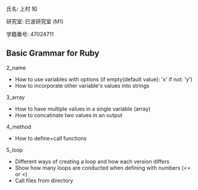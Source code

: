 氏名: 上村 知

研究室: 巳波研究室 (M1)

学籍番号: 47024711

## Basic Grammar for Ruby

2_name 
* How to use variables with options (if empty(default value): 'x' if not: 'y')
* How to incorporate other variable's values into strings

3_array 
* How to have multiple values in a single variable (array)
* How to concatinate two values in an output

4_method
* How to define+call functions

5_loop 
* Different ways of creating a loop and how each version differs     
* Show how many loops are conducted when defining with numbers (<= or <)   
* Call files from directory